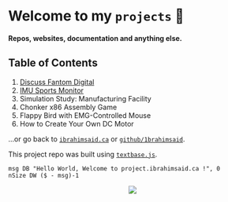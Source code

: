 
# Welcome to my `projects` 📐

#### Repos, websites, documentation and anything else.

## Table of Contents

1. [Discuss Fantom Digital](https://discuss.fantom.digital/)
2. [IMU Sports Monitor](/imudatalogger)
3. Simulation Study: Manufacturing Facility
4. Chonker x86 Assembly Game
5. Flappy Bird with EMG-Controlled Mouse
6. How to Create Your Own DC Motor

...or go back to [`ibrahimsaid.ca`](https://www.ibrahimsaid.ca/) or [`github/1brahimsaid`](https://github.com/1brahimsaid).

This project repo was built using [`textbase.js`](https://github.com/al5ina5/textbase).

```assembly
msg DB "Hello World, Welcome to project.ibrahimsaid.ca !", 0
nSize DW ($ - msg)-1
```

<p align="center">
  <img src="/img/ram.jpeg"/>
</p>